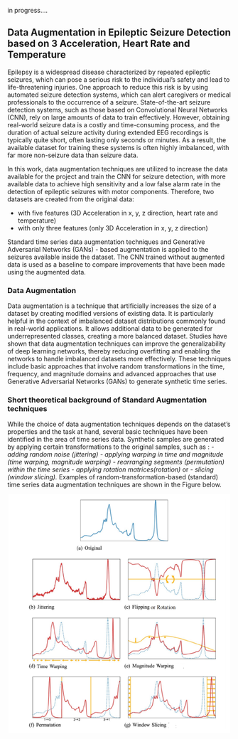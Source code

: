 
in progress....

## Data Augmentation in Epileptic Seizure Detection based on 3 Acceleration, Heart Rate and Temperature

Epilepsy is a widespread disease characterized by repeated epileptic seizures, which can
pose a serious risk to the individual’s safety and lead to life-threatening injuries. One approach
to reduce this risk is by using automated seizure detection systems, which can alert
caregivers or medical professionals to the occurrence of a seizure. State-of-the-art seizure
detection systems, such as those based on Convolutional Neural Networks (CNN), rely on
large amounts of data to train effectively. However, obtaining real-world seizure data is
a costly and time-consuming process, and the duration of actual seizure activity during
extended EEG recordings is typically quite short, often lasting only seconds or minutes.
As a result, the available dataset for training these systems is often highly imbalanced,
with far more non-seizure data than seizure data.

In this work, data augmentation techniques are utilized to increase the data available for
the project and train the CNN for seizure
detection, with more available data to achieve high sensitivity and a low false alarm rate in
the detection of epileptic seizures with motor components.
Therefore, two datasets are created from the original data:
-  with five features (3D Acceleration in x, y, z direction, heart rate and temperature)
-  with only three features (only 3D Acceleration in x, y, z direction)

Standard time series data augmentation techniques and Generative Adversarial Networks
(GANs) - based augmentation is applied to the seizures available inside the dataset.
The CNN trained without augmented data is used as a baseline to compare improvements
that have been made using the augmented data.

### Data Augmentation
Data augmentation is a technique that artificially increases the size of a dataset by creating
modified versions of existing data. It is particularly helpful in the context of imbalanced
dataset distributions commonly found in real-world applications. It allows additional
data to be generated for underrepresented classes, creating a more balanced dataset.
Studies have shown that data augmentation techniques can improve the generalizability
of deep learning networks, thereby reducing overfitting and enabling the networks to handle
imbalanced datasets more effectively.
These techniques include basic approaches that involve random transformations in
the time, frequency, and magnitude domains and advanced approaches that use Generative
Adversarial Networks (GANs) to generate synthetic time series.

### Short theoretical background of Standard Augmentation techniques

While the choice of data augmentation techniques depends on the
dataset’s properties and the task at hand, several basic techniques have been identified in
the area of time series data. Synthetic samples are generated by applying certain transformations
to the original samples, such as :
*- adding random noise (jittering)*
*- applying warping in time and magnitude (time warping, magnitude warping)*
*- rearranging segments (permutation) within the time series*
*- applying rotation matrices(rotation)* or
*- slicing (window slicing).*
Examples of random-transformation-based (standard) time series
data augmentation techniques are shown in the Figure below. 

<div align="center">
<img src="plots/aug.PNG" alt="overview" width="500"/>
</div>







